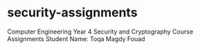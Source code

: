 # security-assignments

Computer Engineering Year 4 Security and Cryptography Course Assignments
Student Name: Toqa Magdy Fouad
